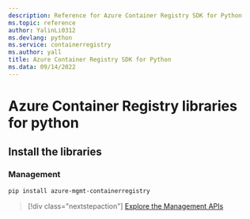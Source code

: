 ```yaml
---
description: Reference for Azure Container Registry SDK for Python
ms.topic: reference
author: YalinLi0312
ms.devlang: python
ms.service: containerregistry
ms.author: yall
title: Azure Container Registry SDK for Python
ms.data: 09/14/2022
---
```

# Azure Container Registry libraries for python

## Install the libraries


### Management

```bash
pip install azure-mgmt-containerregistry
```
> [!div class="nextstepaction"]
> [Explore the Management APIs](/python/api/overview/azure/containerregistry/management)